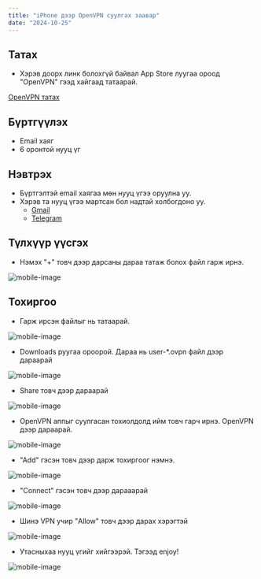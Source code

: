 ```yaml
---
title: "iPhone дээр OpenVPN суулгах заавар"
date: "2024-10-25"
---
```


## Татах

-   Хэрэв доорх линк болохгүй байвал App Store луугаа ороод "OpenVPN" гээд хайгаад татаарай.

[OpenVPN татах](https://apps.apple.com/ru/app/openvpn-connect-openvpn-app/id590379981)

## Бүртгүүлэх

-   Email хаяг
-   6 оронтой нууц үг

## Нэвтрэх

-   Бүртгэлтэй email хаягаа мөн нууц үгээ оруулна уу.
-   Хэрэв та нууц үгээ мартсан бол надтай холбогдоно уу.
    -   [Gmail](mailto:itk0526@gmail.com)
    -   [Telegram](https://t.me/itka0526)

## Түлхүүр үүсгэх

-   Нэмэх "+" товч дээр дарсаны дараа татаж болох файл гарж ирнэ.

![mobile-image](/key-gen-mobile-ovpn.png)

## Тохиргоо

-   Гарж ирсэн файлыг нь татаарай.

![mobile-image](/iphone-ovpn-0.png)

-   Downloads руугаа ороорой. Дараа нь user-\*.ovpn файл дээр дараарай

![mobile-image](/iphone-ovpn-1.jpg)

-   Share товч дээр дараарай

![mobile-image](/iphone-ovpn-2.jpg)

-   OpenVPN аппыг суулгасан тохиолдолд ийм товч гарч ирнэ. OpenVPN дээр дараарай.

![mobile-image](/iphone-ovpn-3.jpg)

-   "Add" гэсэн товч дээр дарж тохиргоог нэмнэ.

![mobile-image](/iphone-ovpn-4.jpg)

-   "Connect" гэсэн товч дээр дарааарай

![mobile-image](/iphone-ovpn-5.jpg)

-   Шинэ VPN учир "Allow" товч дээр дарах хэрэгтэй

![mobile-image](/iphone-ovpn-6.jpg)

-   Утасныхаа нууц үгийг хийгээрэй. Тэгээд enjoy!

![mobile-image](/iphone-ovpn-7.png)
